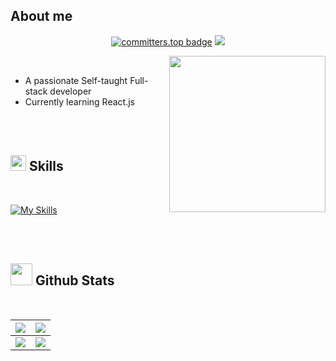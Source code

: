 ## <b> **About me**</b>
  <p align='center'>
    <a href="https://user-badge.committers.top/algeria/Untitled-Master"><img src="https://user-badge.committers.top/algeria/Untitled-Master.svg" alt="committers.top badge"></a>
    <a href="https://github.com/Untitled-Master?tab=repositories"><img src="https://img.shields.io/github/stars/Untitled-Master?style=flat&logo=github&label=Total%20Stars&color=teal"/></a>

  </p>
<picture> <img align="right" src="https://i.pinimg.com/1200x/ff/d6/8a/ffd68a8dcfe161385f57e1d39a9ea94b.jpg" width = 250px></picture>

<br>

- A passionate Self-taught Full-stack developer
- Currently learning React.js

<br><br>

## <img src="https://media2.giphy.com/media/QssGEmpkyEOhBCb7e1/giphy.gif?cid=ecf05e47a0n3gi1bfqntqmob8g9aid1oyj2wr3ds3mg700bl&rid=giphy.gif" width ="25"><b> Skills</b>
<br>


[![My Skills](https://skillicons.dev/icons?i=c,python,js,css,html,nodejs,react,vite,tailwind,express,flask,firebase,electron,git,github,postman,godot,vscode,vercel)](https://skillicons.dev)


<br>

<br>


## <img src="https://media.giphy.com/media/iY8CRBdQXODJSCERIr/giphy.gif" width="35"><b> Github Stats </b>
<br>

|              ![](https://github-readme-stats.vercel.app/api?username=Untitled-Master&theme=tokyonight&hide_border=false&include_all_commits=true&count_private=true)              |                ![](https://github-readme-streak-stats.herokuapp.com/?user=Untitled-Master&theme=tokyonight&hide_border=false)                |
| :-------------------------------------------------------------------------------------------------------------------------------------------------------------------------------: | :------------------------------------------------------------------------------------------------------------------------------------------: |
| ![](https://github-readme-stats.vercel.app/api/top-langs/?username=Untitled-Master&theme=tokyonight&hide_border=false&include_all_commits=true&count_private=true&layout=compact) | ![](https://github-contributor-stats.vercel.app/api?username=Untitled-Master&limit=5&theme=tokyonight&combine_all_yearly_contributions=true) |
